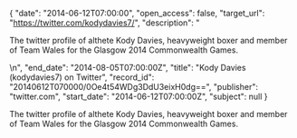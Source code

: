 {
  "date": "2014-06-12T07:00:00", 
  "open_access": false, 
  "target_url": "https://twitter.com/kodydavies7/", 
  "description": "<p>The twitter profile of althete Kody Davies, heavyweight boxer and member of Team Wales for the Glasgow 2014 Commonwealth Games.</p>\n", 
  "end_date": "2014-08-05T07:00:00Z", 
  "title": "Kody Davies (kodydavies7) on Twitter", 
  "record_id": "20140612T070000/0Oe4t54WDg3DdU3eixH0dg==", 
  "publisher": "twitter.com", 
  "start_date": "2014-06-12T07:00:00Z", 
  "subject": null
}

<p>The twitter profile of althete Kody Davies, heavyweight boxer and member of Team Wales for the Glasgow 2014 Commonwealth Games.</p>
